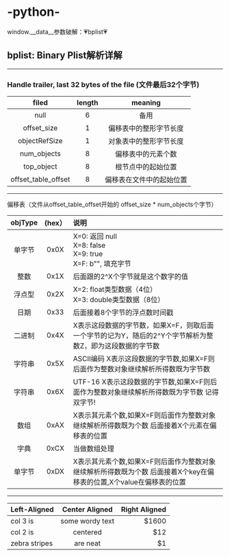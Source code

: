 # -python-

window.__data__参数破解：💗bplist💗

## bplist: Binary Plist解析详解
---


### Handle trailer, last 32 bytes of the file (文件最后32个字节)            
                                                          
| filed               | length | meaning             |    
| :-----------------: | :-----:| :-----------------: |    
| null                | 6      | 备用                 |     
| offset_size         | 1      | 偏移表中的整形字节长度   |          
| objectRefSize       | 1      | 对象表中的整形字节长度   |          
| num_objects         | 8      | 偏移表中的元素个数      |         
| top_object          | 8      | 根节点中的起始位置      |         
| offset_table_offset | 8      | 偏移表在文件中的起始位置 |           

---

偏移表（文件从offset_table_offset开始的 offset_size * num_objects个字节）


| objType    |   (hex） | 说明 |
| :--------: | :------: | :------------------------------------------------------------------------------------ |
|单字节 | 0x0X | X=0: 返回 null <br> X=8: false <br>X=9: true <br> X=F: b"", 填充字节 |
|整数 | 0x1X | 后面跟的2^X个字节就是这个数字的值 |
|浮点型 | 0x2X | X=2: float类型数据（4位） <br> X=3: double类型数据（8位）|
|日期 | 0x33 | 后面接着8个字节的浮点数时间戳 |
|二进制 | 0x4X | X表示这段数据的字节数，如果X=F，则取后面一个字节的记为Y，随后的2^Y个字节解析为整数Z，即为这段数据的字节数 |
|字符串 | 0x5X | ASCII编码 X表示这段数据的字节数,如果X=F则后面作为整数对象继续解析所得数既为字节数 |
|字符串 | 0x6X | UTF-16 X表示这段数据的字节数,如果X=F则后面作为整数对象继续解析所得数既为字节数 记得双字节! |
|数组 | 0xAX | X表示其元素个数,如果X=F则后面作为整数对象继续解析所得数既为个数 后面接着X个元素在偏移表的位置 |
|字典 | 0xCX | 当做数组处理 |
|单字节 | 0xDX | X表示其元素个数,如果X=F则后面作为整数对象继续解析所得数既为个数 后面接着X个key在偏移表的位置,X个value在偏移表的位置 |

----
| Left-Aligned  | Center Aligned  | Right Aligned |
| :------------ |:---------------:| -----:|
| col 3 is      | some wordy text | $1600 |
| col 2 is      | centered        |   $12 |
| zebra stripes | are neat        |    $1 |

